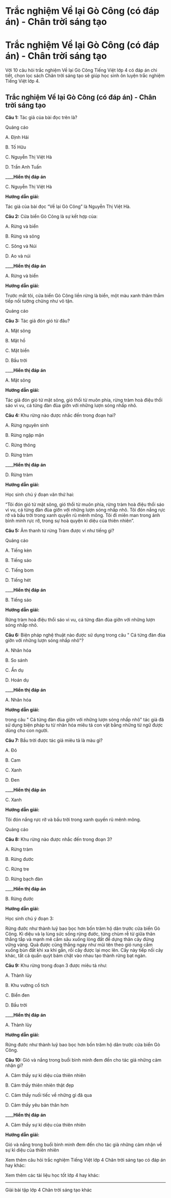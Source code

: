 # Trắc nghiệm Về lại Gò Công (có đáp án) - Chân trời sáng tạo

# Trắc nghiệm Về lại Gò Công (có đáp án) - Chân trời sáng tạo

Với 10 câu hỏi trắc nghiệm Về lại Gò Công Tiếng Việt lớp 4 có đáp án chi tiết, chọn lọc sách Chân trời sáng tạo sẽ giúp học sinh ôn luyện trắc nghiệm Tiếng Việt lớp 4.

## Trắc nghiệm Về lại Gò Công (có đáp án) - Chân trời sáng tạo

**Câu 1:** Tác giả của bài đọc trên là?

Quảng cáo

A. Định Hải

B. Tố Hữu

C. Nguyễn Thị Việt Hà 

D. Trần Anh Tuấn 

____**Hiển thị đáp án**

C. Nguyễn Thị Việt Hà 

**Hướng dẫn giải:**

Tác giả của bài đọc “Về lại Gò Công” là Nguyễn Thị Việt Hà. 

**Câu 2:** Cửa biển Gò Công là sự kết hợp của:

A. Rừng và biển

B. Rừng và sông

C. Sông và Núi

D. Ao và núi 

____**Hiển thị đáp án**

A. Rừng và biển

**Hướng dẫn giải:**

Trước mắt tôi, cửa biển Gò Công liền rừng là biển, một màu xanh thăm thẳm tiếp nối tưởng chừng như vô tận.

Quảng cáo

**Câu 3:** Tác giả đón gió từ đâu?

A. Mặt sông

B. Mặt hồ

C. Mặt biển

D. Bầu trời 

____**Hiển thị đáp án**

A. Mặt sông

**Hướng dẫn giải:**

Tác giả đón gió từ mặt sông, gió thổi từ muôn phía, rừng tràm hoà điệu thổi sáo vi vu, cá từng đàn đùa giỡn với những lượn sóng nhấp nhô. 

**Câu 4:** Khu rừng nào được nhắc đến trong đoạn hai?

A. Rừng nguyên sinh 

B. Rừng ngập mặn

C. Rừng thông

D. Rừng tràm 

____**Hiển thị đáp án**

D. Rừng tràm 

**Hướng dẫn giải:**

Học sinh chú ý đoạn văn thứ hai:

“Tôi đón gió từ mặt sông, gió thổi từ muôn phía, rừng tràm hoà điệu thổi sáo vi vu, cá từng đàn đùa giỡn với những lượn sóng nhấp nhô. Tôi đón nắng rực rỡ và bầu trời trong xanh quyến rũ mênh mông. Tôi đi miên man trong ánh bình minh rực rỡ, trong sự hoà quyện kì diệu của thiên nhiên”.

**Câu 5:** Âm thanh từ rừng Tràm được ví như tiếng gì?

Quảng cáo

A. Tiếng kèn

B. Tiếng sáo

C. Tiếng bom

D. Tiếng hét 

____**Hiển thị đáp án**

B. Tiếng sáo

**Hướng dẫn giải:**

Rừng tràm hoà điệu thổi sáo vi vu, cá từng đàn đùa giỡn với những lượn sóng nhấp nhô. 

**Câu 6:** Biện pháp nghệ thuật nào được sử dụng trong câu " Cá từng đàn đùa giỡn với những lượn sóng nhấp nhô"?

A. Nhân hóa

B. So sánh

C. Ẩn dụ

D. Hoán dụ 

____**Hiển thị đáp án**

A. Nhân hóa

**Hướng dẫn giải:**

trong câu " Cá từng đàn đùa giỡn với những lượn sóng nhấp nhô" tác giả đã sử dụng biện pháp tu từ nhân hóa miêu tả con vật bằng những từ ngữ được dùng cho con người.

**Câu 7:** Bầu trời được tác giả miêu tả là màu gì?

A. Đỏ

B. Cam

C. Xanh

D. Đen 

____**Hiển thị đáp án**

C. Xanh

**Hướng dẫn giải:**

Tôi đón nắng rực rỡ và bầu trời trong xanh quyến rũ mênh mông. 

Quảng cáo

**Câu 8:** Khu rừng nào được nhắc đến trong đoạn 3?

A. Rừng tràm

B. Rừng đước

C. Rừng tre

D. Rừng bạch đàn 

____**Hiển thị đáp án**

B. Rừng đước

**Hướng dẫn giải:**

Học sinh chú ý đoạn 3:

Rừng đước như thành luỹ bao bọc hơn bốn trăm hộ dân trước cửa biển Gò Công. Kì diệu và lạ lùng sức sống rừng đước, từng chùm rễ từ giữa thân thẳng tắp và mạnh mẽ cắm sâu xuống lòng đất để dựng thân cây đứng vững vàng. Quả được cũng thẳng ngay như mũi tên theo gió rung cắm xuống bùn đất khi xa khi gần, rồi cây được lại mọc lên. Cây này tiếp nối cây khác, tất cả quấn quýt bám chặt vào nhau tạo thành rừng bạt ngàn.

**Câu 9:** Khu rừng trong đoạn 3 được miêu tả như:

A. Thành lũy

B. Khu vường cổ tích

C. Biển đen

D. Bầu trời 

____**Hiển thị đáp án**

A. Thành lũy

**Hướng dẫn giải:**

Rừng đước như thành luỹ bao bọc hơn bốn trăm hộ dân trước cửa biển Gò Công. 

**Câu 10:** Gió và nắng trong buổi bình minh đem đến cho tác giả những cảm nhận gì?

A. Cảm thấy sự kì diệu của thiên nhiên

B. Cảm thấy thiên nhiên thật đẹp 

C. Cảm thấy nuối tiếc về những gì đã qua 

D. Cảm thấy yêu bản thân hơn 

____**Hiển thị đáp án**

A. Cảm thấy sự kì diệu của thiên nhiên

**Hướng dẫn giải:**

Gió và nắng trong buổi bình minh đem đến cho tác giả những cảm nhận về sự kì diệu của thiên nhiên

Xem thêm câu hỏi trắc nghiệm Tiếng Việt lớp 4 Chân trời sáng tạo có đáp án hay khác:

Xem thêm các tài liệu học tốt lớp 4 hay khác:

* * *

Giải bài tập lớp 4 Chân trời sáng tạo khác

